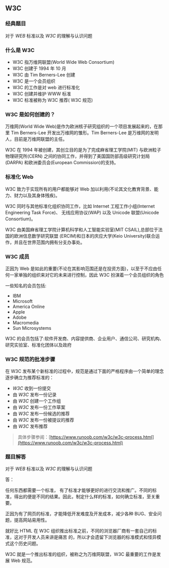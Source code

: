 ## W3C

### 经典题目

对于 _WEB_ 标准以及 _W3C_ 的理解与认识问题

### 什么是 W3C

- W3C 指万维网联盟(World Wide Web Consortium)
- W3C 创建于 1994 年 10 月
- W3C 由 Tim Berners-Lee 创建
- W3C 是一个会员组织
- W3C 的工作是对 web 进行标准化
- W3C 创建并维护 WWW 标准
- W3C 标准被称为 W3C 推荐( W3C 规范)

### W3C 是如何创建的？

万维网(World Wide Web)是作为欧洲核子研究组织的一个项目发展起来的，在那里 Tim Berners-Lee 开发出万维网的雏形。Tim Berners-Lee 是万维网的发明人，目前是万维网联盟的主任。

W3C 在 1994 年被创建，其创立目的是为了完成麻省理工学院(MIT) 与欧洲粒子物理研究所(CERN) 之间的协同工作，并得到了美国国防部高级研究计划局(DARPA) 和欧洲委员会(European Commission)的支持。

### 标准化 Web

W3C 致力于实现所有的用户都能够对 Web 加以利用(不论其文化教育背景、能力、财力以及其身体残疾)。

W3C 同时与其他标准化组织协同工作，比如 Internet 工程工作小组(Internet Engineering Task Force)、 无线应用协议(WAP) 以及 Unicode 联盟(Unicode Consortium)。

W3C 由美国麻省理工学院计算机科学和人工智能实验室(MIT CSAIL),总部位于法国的欧洲信息数学研究联盟
(ERCIM)和日本的庆应大学(Keio University)联合运作，并且在世界范围内拥有分支办事处。

### W3C 成员

正因为 Web 是如此的重要(不论在其影响范围还是在投资方面)，以至于不应由任何一家单独的组织来对它的未来进行控制，因此 W3C 扮演着一个会员组织的角色

一些知名的会员包括:

- IBM
- Microsoft
- America Online
- Apple
- Adobe
- Macromedia
- Sun Microsystems

W3C 的会员包括了:软件开发商、内容提供商、企业用户、通信公司、研究机构、研究实验室、标准化团体以及政府

### W3C 规范的批准步骤

在 W3C 发布某个新标准的过程中，规范是通过下面的严格程序由一个简单的理念逐步确立为推荐标准的：

- _W3C_ 收到一份提交
- 由 _W3C_ 发布一份记录
- 由 _W3C_ 创建一个工作组
- 由 _W3C_ 发布一份工作草案
- 由 _W3C_ 发布一份候选的推荐
- 由 _W3C_ 发布一份被提议的推荐
- 由 _W3C_ 发布推荐

> 具体步骤参阅：[https://www.runoob.com/w3c/w3c-process.html](https://www.runoob.com/w3c/w3c-process.html)

### 题目解答

对于 _WEB_ 标准以及 _W3C_ 的理解与认识问题

答：

任何东西都需要一个标准， 有了标准才能够更好的进行交流和推广。不同的标准，得出的便是不同的结果。因此，制定什么样的标准，如何确立标准，至关重要。

正因为有了网页的标准，才能降低开发难度及开发成本，减少各种 BUG、安全问题，提高网站易用性。

就好比 HTML 在 W3C 组织推出标准之前，不同的浏览器厂商有一套自己的标准，这对于开发人员来讲是痛苦
的，所以才会遗留下浏览器的标准模式和怪异模式这个历史问题。

W3C 就是一个推出标准的组织，被称之为万维网联盟，W3C 最重要的工作是发展 Web 规范。
